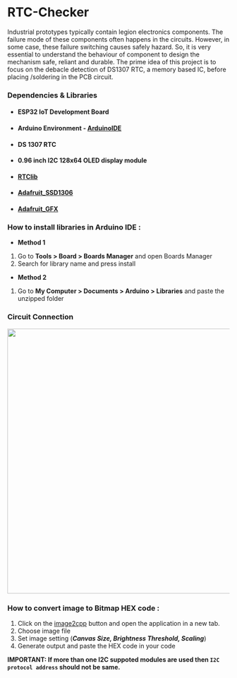 # RTC-Checker

Industrial prototypes typically contain legion electronics components. The failure mode of these components often happens in the circuits. However, in some case, these failure switching causes safely hazard. So, it is very essential to understand the behaviour of component to design the mechanism safe, reliant and durable. The prime idea of this project is to focus on the debacle detection of DS1307 RTC, a memory based IC, before placing /soldering in the PCB circuit.

### Dependencies & Libraries ###
* #### ESP32 IoT Development Board
* #### Arduino Environment - [ArduinoIDE](https://www.arduino.cc/en/software)
* #### DS 1307 RTC
* #### 0.96 inch I2C 128x64 OLED display module
* #### [RTClib](https://github.com/adafruit/RTClib) 
* #### [Adafruit_SSD1306](https://github.com/adafruit/Adafruit_SSD1306)
* #### [Adafruit_GFX](https://github.com/adafruit/Adafruit-GFX-Library)

### How to install libraries in Arduino IDE :
* **Method 1**
1. Go to **Tools > Board > Boards Manager** and open Boards Manager
2. Search for library name and press install

* **Method 2**
1. Go to **My Computer > Documents > Arduino > Libraries** and paste the unzipped folder

### Circuit Connection ###

<p align="center">
  <img width="1000" height="600" src="https://user-images.githubusercontent.com/43854300/115139563-1da34800-a050-11eb-9e46-a1bfd8524f8d.PNG"
</p>

### How to convert image to Bitmap HEX code :
1. Click on the [image2cpp](https://diyusthad.com/image2cpp) button and open the application in a new tab.
2. Choose image file
3. Set image setting (**_Canvas Size, Brightness Threshold, Scaling_**)
4. Generate output and paste the HEX code in your code

**IMPORTANT: If more than one I2C suppoted modules are used then `I2C protocol address` should not be same.**
